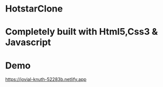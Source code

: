 # HotstarClone
# Completely built with Html5,Css3 & Javascript
# Demo
https://jovial-knuth-52283b.netlify.app
